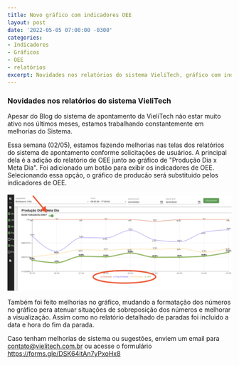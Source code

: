 ```yaml
---
title: Novo gráfico com indicadores OEE
layout: post
date: '2022-05-05 07:00:00 -0300'
categories:
- Indicadores
- Gráficos
- OEE
- relatórios
excerpt: Novidades nos relatórios do sistema VieliTech, gráfico com indicadores de OEE
---
```


### Novidades nos relatórios do sistema VieliTech

Apesar do Blog do sistema de apontamento da VieliTech não estar muito ativo nos últimos meses, estamos trabalhando constantemente em melhorias do Sistema.

Essa semana (02/05), estamos fazendo melhorias nas telas dos relatórios do sistema de apontamento conforme solicitações de usuários. A principal dela é a adição do relatório de OEE junto ao gráfico de "Produção Dia x Meta Dia". Foi adicionado um botão para exibir os indicadores de OEE. Selecionando essa opção, o gráfico de producão será substituido pelos indicadores de OEE.

![relatorio_ooe](../assets/tela_relatorio_oee.png "Relatório OEE")

Também foi feito melhorias no gráfico, mudando a formatação dos números no gráfico pera atenuar situações de sobreposição dos números e melhorar a visualização. Assim como no relatório detalhado de paradas foi incluido a data e hora do fim da parada.

Caso tenham melhorias de sistema ou sugestões, enviem um email para contato@vielitech.com.br ou acesse o formulário https://forms.gle/DSK64itAn7yPxoHx8